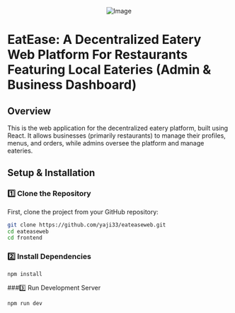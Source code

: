 
<p align="center">
  <img src="https://github.com/user-attachments/assets/3520a425-f8bc-4589-8152-1b92b1ecf2ac" alt="Image">
</p>



# EatEase: A Decentralized Eatery Web Platform For Restaurants Featuring Local Eateries (Admin & Business Dashboard)

## Overview
This is the web application for the decentralized eatery platform, built using React. It allows businesses (primarily restaurants) to manage their profiles, menus, and orders, while admins oversee the platform and manage eateries.

## Setup & Installation

### 1️⃣ Clone the Repository
First, clone the project from your GitHub repository:
```sh
git clone https://github.com/yaji33/eateaseweb.git
cd eateaseweb
cd frontend
```

### 2️⃣ Install Dependencies
```sh
npm install
```

###3️⃣ Run Development Server
```sh
npm run dev
```
